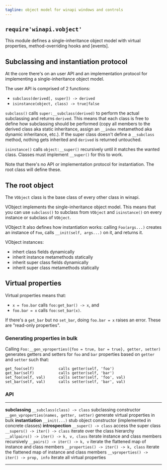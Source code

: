 ```yaml
---
tagline: object model for winapi windows and controls
---
```


## `require'winapi.vobject'`

This module defines a single-inheritance object model with
virtual properties, method-overriding hooks and [events].

## Subclassing and instantiation protocol

At the core there's on an user API and an implementation protocol
for implementing a single-inheritance object model.

The user API is comprised of 2 functions:

  * `subclass(derived[, super]) -> derived`
  * `isinstance(object, class) -> true|false`

`subclass()` calls `super:__subclass(derived)` to perform the actual
subclassing and returns `derived`. This means that each class is free
to define how subclassing should be performed (copy all members to
the derived class aka static inheritance, assign an `__index`
metamethod aka dynamic inheritance, etc.). If the super class doesn't
define a `__subclass` method, nothing gets inherited and `derived`
is returned untouched.

`isinstance()` calls `object:__super()` recursively until it matches
the wanted class. Classes must implement `__super()` for this to work.

Note that there's no API or implementation protocol for instantiation.
The root class will define these.

## The root object

The `VObject` class is the base class of every other class in winapi.

VObject implements the single-inheritance object model. This means that
you can use `subclass()` to subclass from `VObject` and `isinstance()`
on every instance or subclass of `VObject`.

VObject It also defines how instantiation works: calling `Foo(args...)` creates
an instance of `Foo`, calls `__init(self, args...)` on it, and returns it.

VObject instances:

  * inhert class fields dynamically
  * inherit instance metamethods statically
  * inherit super class fields dynamically
  * inherit super class metamethods statically

## Virtual properties

Virtual properties means that:

  * `x = foo.bar` calls `foo:get_bar() -> x`, and
  * `foo.bar = x` calls `foo:set_bar(x)`.

If there's a `get_bar` but no `set_bar`, doing `foo.bar = x` raises an error.
These are "read-only properties".

### Generating properties in bulk

Calling `Foo:__gen_vproperties({foo = true, bar = true}, getter, setter)`
generates getters and setters for `foo` and `bar` properties
based on `getter` and `setter` such that:

	get_foo(self)           calls getter(self, 'foo')
	get_bar(self)           calls getter(self, 'bar')
	set_foo(self, val)      calls setter(self, 'foo', val)
	set_bar(self, val)      calls setter(self, 'bar', val)

### API

------------------------------------------- ----------------------------------------------------------
__subclassing__
`__subclass(class) -> class`                subclassing constructor
`__gen_vproperties(names, getter, setter)`  generate virtual properties in bulk
__instantiation__
`__init(...)`                               stub object constructor (implemented in concrete classes)
__introspection__
`__super() -> class`                        access the super class
`__supers() -> iter() -> class`             iterate over the class hierarchy
`__allpairs() -> iter() -> k, v, class`     iterate instance and class members recursively
`__pairs() -> iter() -> k, v`               iterate the flattened map of instance and class members
`__properties() -> iter() -> k, class`      iterate the flattened map of instance and class members
`__vproperties() -> iter() -> prop, info`   iterate all virtual properties
------------------------------------------- ----------------------------------------------------------
